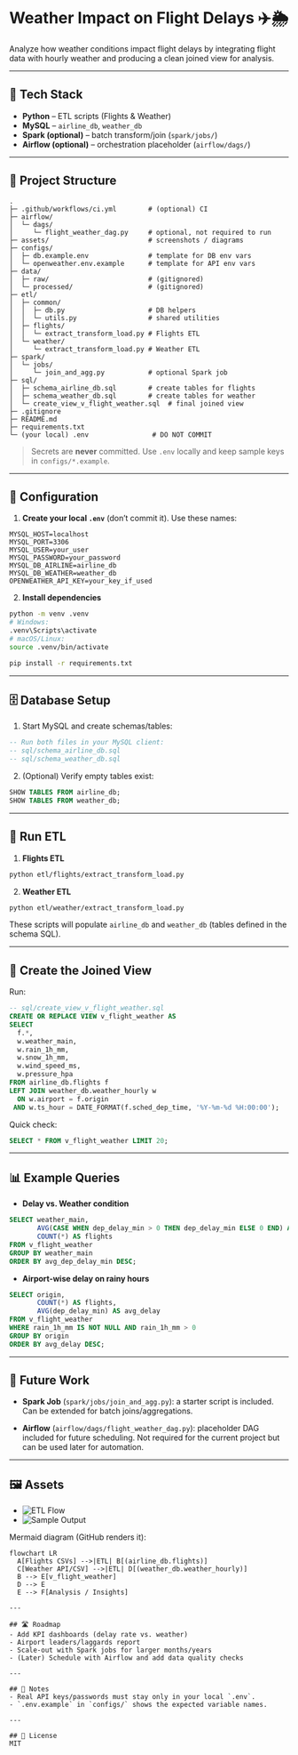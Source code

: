 # Weather Impact on Flight Delays ✈️🌦️

Analyze how weather conditions impact flight delays by integrating flight data with hourly weather and producing a clean joined view for analysis.

---

## 🧰 Tech Stack
- **Python** – ETL scripts (Flights & Weather)
- **MySQL** – `airline_db`, `weather_db`
- **Spark (optional)** – batch transform/join (`spark/jobs/`)
- **Airflow (optional)** – orchestration placeholder (`airflow/dags/`)

---

## 📁 Project Structure

```
.
├─ .github/workflows/ci.yml        # (optional) CI
├─ airflow/
│  └─ dags/
│     └─ flight_weather_dag.py     # optional, not required to run
├─ assets/                         # screenshots / diagrams
├─ configs/
│  ├─ db.example.env               # template for DB env vars
│  └─ openweather.env.example      # template for API env vars
├─ data/
│  ├─ raw/                         # (gitignored)
│  └─ processed/                   # (gitignored)
├─ etl/
│  ├─ common/
│  │  ├─ db.py                     # DB helpers
│  │  └─ utils.py                  # shared utilities
│  ├─ flights/
│  │  └─ extract_transform_load.py # Flights ETL
│  └─ weather/
│     └─ extract_transform_load.py # Weather ETL
├─ spark/
│  └─ jobs/
│     └─ join_and_agg.py           # optional Spark job
├─ sql/
│  ├─ schema_airline_db.sql        # create tables for flights
│  ├─ schema_weather_db.sql        # create tables for weather
│  └─ create_view_v_flight_weather.sql  # final joined view
├─ .gitignore
├─ README.md
├─ requirements.txt
└─ (your local) .env                # DO NOT COMMIT
```

> Secrets are **never** committed. Use `.env` locally and keep sample keys in `configs/*.example`.

---

## 🔑 Configuration

1) **Create your local `.env`** (don’t commit it). Use these names:
```
MYSQL_HOST=localhost
MYSQL_PORT=3306
MYSQL_USER=your_user
MYSQL_PASSWORD=your_password
MYSQL_DB_AIRLINE=airline_db
MYSQL_DB_WEATHER=weather_db
OPENWEATHER_API_KEY=your_key_if_used
```

2) **Install dependencies**
```bash
python -m venv .venv
# Windows:
.venv\Scripts\activate
# macOS/Linux:
source .venv/bin/activate

pip install -r requirements.txt
```

---

## 🗄️ Database Setup

1) Start MySQL and create schemas/tables:
```sql
-- Run both files in your MySQL client:
-- sql/schema_airline_db.sql
-- sql/schema_weather_db.sql
```

2) (Optional) Verify empty tables exist:
```sql
SHOW TABLES FROM airline_db;
SHOW TABLES FROM weather_db;
```

---

## 🚚 Run ETL

1) **Flights ETL**
```bash
python etl/flights/extract_transform_load.py
```

2) **Weather ETL**
```bash
python etl/weather/extract_transform_load.py
```

These scripts will populate `airline_db` and `weather_db` (tables defined in the schema SQL).

---

## 🔗 Create the Joined View

Run:
```sql
-- sql/create_view_v_flight_weather.sql
CREATE OR REPLACE VIEW v_flight_weather AS
SELECT
  f.*,
  w.weather_main,
  w.rain_1h_mm,
  w.snow_1h_mm,
  w.wind_speed_ms,
  w.pressure_hpa
FROM airline_db.flights f
LEFT JOIN weather_db.weather_hourly w
  ON w.airport = f.origin
 AND w.ts_hour = DATE_FORMAT(f.sched_dep_time, '%Y-%m-%d %H:00:00');
```

Quick check:
```sql
SELECT * FROM v_flight_weather LIMIT 20;
```

---

## 📊 Example Queries

- **Delay vs. Weather condition**
```sql
SELECT weather_main,
       AVG(CASE WHEN dep_delay_min > 0 THEN dep_delay_min ELSE 0 END) AS avg_dep_delay_min,
       COUNT(*) AS flights
FROM v_flight_weather
GROUP BY weather_main
ORDER BY avg_dep_delay_min DESC;
```

- **Airport-wise delay on rainy hours**
```sql
SELECT origin,
       COUNT(*) AS flights,
       AVG(dep_delay_min) AS avg_delay
FROM v_flight_weather
WHERE rain_1h_mm IS NOT NULL AND rain_1h_mm > 0
GROUP BY origin
ORDER BY avg_delay DESC;
```

---

## 🧪 Future Work

- **Spark Job** (`spark/jobs/join_and_agg.py`): a starter script is included. Can be extended for batch joins/aggregations.  

- **Airflow** (`airflow/dags/flight_weather_dag.py`): placeholder DAG included for future scheduling. Not required for the current project but can be used later for automation.  

---

## 🖼️ Assets

- ![ETL Flow](assets/etl_flow.png)
- ![Sample Output](assets/sample_output.png)

Mermaid diagram (GitHub renders it):

```mermaid
flowchart LR
  A[Flights CSVs] -->|ETL| B[(airline_db.flights)]
  C[Weather API/CSV] -->|ETL| D[(weather_db.weather_hourly)]
  B --> E[v_flight_weather]
  D --> E
  E --> F[Analysis / Insights]

---

## 🛣️ Roadmap
- Add KPI dashboards (delay rate vs. weather)
- Airport leaders/laggards report
- Scale-out with Spark jobs for larger months/years
- (Later) Schedule with Airflow and add data quality checks

---

## 🔐 Notes
- Real API keys/passwords must stay only in your local `.env`.
- `.env.example` in `configs/` shows the expected variable names.

---

## 📜 License
MIT
